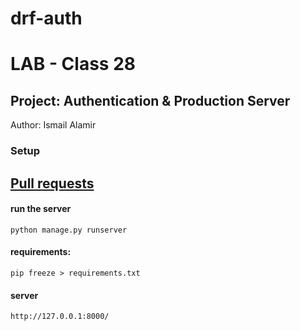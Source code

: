 # drf-auth

# LAB - Class 28

## Project: Authentication & Production Server

Author: Ismail Alamir


### Setup
## [Pull requests](https://github.com/IsmailAlamir/drf-auth/pull/1)


#### run the server
```
python manage.py runserver
```

#### requirements:
```
pip freeze > requirements.txt
```


#### server
```
http://127.0.0.1:8000/
```
